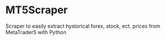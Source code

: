 # MT5Scraper
Scraper to easily extract hystorical forex, stock, ect. prices from MetaTrader5 with Python
